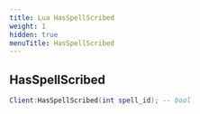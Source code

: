 ```yaml
---
title: Lua HasSpellScribed
weight: 1
hidden: true
menuTitle: HasSpellScribed
---
```

## HasSpellScribed
```lua
Client:HasSpellScribed(int spell_id); -- bool
```